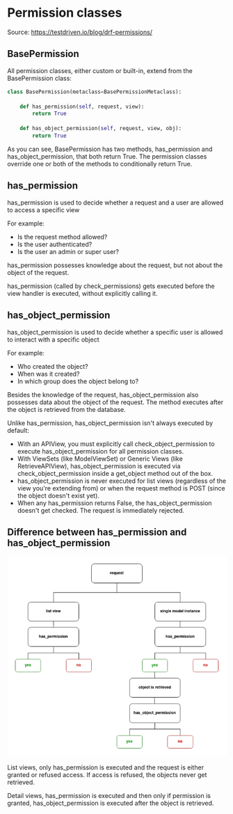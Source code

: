 # Permission classes

Source: https://testdriven.io/blog/drf-permissions/

## BasePermission
All permission classes, either custom or built-in, extend from the BasePermission class:
```python
class BasePermission(metaclass=BasePermissionMetaclass):

    def has_permission(self, request, view):
        return True

    def has_object_permission(self, request, view, obj):
        return True
```
As you can see, BasePermission has two methods, has_permission and has_object_permission, that both return True. The permission classes override one or both of the methods to conditionally return True.

## has_permission

has_permission is used to decide whether a request and a user are allowed to access a specific view

For example:
* Is the request method allowed?
* Is the user authenticated?
* Is the user an admin or super user?

has_permission possesses knowledge about the request, but not about the object of the request.

has_permission (called by check_permissions) gets executed before the view handler is executed, without explicitly calling it.

## has_object_permission

has_object_permission is used to decide whether a specific user is allowed to interact with a specific object

For example:
* Who created the object?
* When was it created?
* In which group does the object belong to?

Besides the knowledge of the request, has_object_permission also possesses data about the object of the request. The method executes after the object is retrieved from the database.

Unlike has_permission, has_object_permission isn't always executed by default:
* With an APIView, you must explicitly call check_object_permission to execute has_object_permission for all permission classes.
* With ViewSets (like ModelViewSet) or Generic Views (like RetrieveAPIView), has_object_permission is executed via check_object_permission inside a get_object method out of the box.
* has_object_permission is never executed for list views (regardless of the view you're extending from) or when the request method is POST (since the object doesn't exist yet).
* When any has_permission returns False, the has_object_permission doesn't get checked. The request is immediately rejected.

## Difference between has_permission and has_object_permission

![002_has_permissions_differences.png](002_has_permissions_differences.png)

List views, only has_permission is executed and the request is either granted or refused access. If access is refused, the objects never get retrieved.

Detail views, has_permission is executed and then only if permission is granted, has_object_permission is executed after the object is retrieved.

